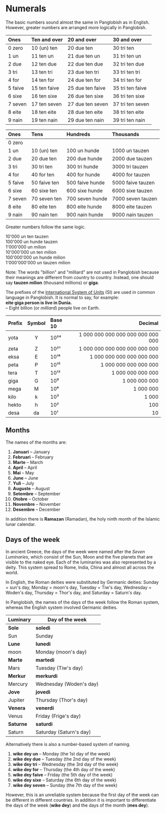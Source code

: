 # Numerals

The basic numbers sound almost the same in Panglobish as in English.
However, greater numbers are arranged more logically in Panglobish.

| Ones    | Ten and over | 20 and over      | 30 and over      |
|:--------|:-------------|:-----------------|:-----------------|
| 0 zero  | 10 (un) ten  | 20 due ten       | 30 tri ten       |
| 1 un    | 11 ten un    | 21 due ten un    | 31 tri ten un    |
| 2 due   | 12 ten due   | 22 due ten due   | 32 tri ten due   |
| 3 tri   | 13 ten tri   | 23 due ten tri   | 33 tri ten tri   |
| 4 for   | 14 ten for   | 24 due ten for   | 34 tri ten for   |
| 5 faive | 15 ten faive | 25 due ten faive | 35 tri ten faive |
| 6 sixe  | 16 ten sixe  | 26 due ten sixe  | 36 tri ten sixe  |
| 7 seven | 17 ten seven | 27 due ten seven | 37 tri ten seven |
| 8 eite  | 18 ten eite  | 28 due ten eite  | 38 tri ten eite  |
| 9 nain  | 19 ten nain  | 29 due ten nain  | 39 tri ten nain  |

| Ones    |  Tens         | Hundreds        | Thousands        |
|:--------|:-------------|:----------------|:------------------|
| 0 zero  |              |                 |                   |
| 1 un    | 10 (un) ten  | 100 un hunde    | 1000 un tauzen    |
| 2 due   | 20 due ten   | 200 due hunde   | 2000 due tauzen   |
| 3 tri   | 30 tri ten   | 300 tri hunde   | 3000 tri tauzen   |
| 4 for   | 40 for ten   | 400 for hunde   | 4000 for tauzen   |
| 5 faive | 50 faive ten | 500 faive hunde | 5000 faive tauzen |
| 6 sixe  | 60 sixe ten  | 600 sixe hunde  | 6000 sixe tauzen  |
| 7 seven | 70 seven ten | 700 seven hunde | 7000 seven tauzen |
| 8 eite  | 80 eite ten  | 800 eite hunde  | 8000 eite tauzen  |
| 9 nain  | 90 nain ten  | 900 nain hunde  | 9000 nain tauzen  |

Greater numbers follow the same logic.

10'000 un ten tauzen  
100'000 un hunde tauzen  
1'000'000 un milion  
10'000'000 un ten milion  
100'000'000 un hunde milion  
1'000'000'000 un tauzen milion  

Note: The words "billion" and "milliard" are not used in Panglobish
because their meanings are different from country to country.
Instead, one should say **tauzen milion** (thousand millions) or **giga**.

The prefixes of the [International System of Units](https://en.wikipedia.org/wiki/International_System_of_Units)
(SI) are used in common language in Panglobish.
It is normal to say, for example:  
**eite giga person is live in Dunia.**  
– Eight billion (or _milliard_) people live on Earth.

| Prefix | Symbol | Base 10 | Decimal                        |
|:-------|:------:|:-----|----------------------------------:|
| yota   | Y      | 10²⁴ | 1 000 000 000 000 000 000 000 000 |
| zeta   | Z      | 10²¹ |     1 000 000 000 000 000 000 000 | 
| eksa   | E      | 10¹⁸ |         1 000 000 000 000 000 000 |
| peta   | P      | 10¹⁵ |             1 000 000 000 000 000 |
| tera   | T      | 10¹² |                 1 000 000 000 000 |
| giga   | G      | 10⁹  |                     1 000 000 000 |
| mega   | M      | 10⁶  |                         1 000 000 |
| kilo   | k      | 10³  |                             1 000 |
| hekto  | h      | 10²  |                               100 |
| desa   | da     | 10¹  |                                10 |


## Months

The names of the months are:

1. **Januari**
   – January
2. **Februari**
   – February
3. **Marte**
   – March
4. **April**
   – April
5. **Mai**
   – May
6. **June**
   – June
7. **Yuli**
   – July
8. **Auguste**
   – August
9. **Setembre**
   – September
10. **Otobre**
   – October
11. **Novembre**
   – November
12. **Desembre**
   – December

In addition there is **Ramazan** (Ramadan), the holy ninth month of the Islamic lunar calendar.

## Days of the week

In ancient Greece, the days of the week were named after the _Seven Luminaries_,
which consist of the Sun, Moon and the five planets that are visible to the naked eye.
Each of the luminaries was also represented by a deity.
This system spread to Rome, India, China and almost all across the world.

In English, the Roman deities were substituted by Germanic deities:
Sunday = sun's day, Monday = moon's day, Tuesday = Tiw's day, Wednesday = Woden's day, Thursday = Thor's day, and Saturday = Saturn's day.

In Panglobish, the names of the days of the week follow the Roman system,
whereas the English system involved Germanic deities.

| Luminary    | Day of the week         |
|-------------|-------------------------|
| **Sole**    | **soledi**              |
| Sun         | Sunday                  |
| **Lune**    | **lunedi**              |
| moon        | Monday (moon's day)     |
| **Marte**   | **martedi**             |
| Mars        | Tuesday (Tiw's day)     |
| **Merkur**  | **merkurdi**            |
| Mercury     | Wednesday (Woden's day) |
| **Jove**    | **jovedi**              |
| Jupiter     | Thursday (Thor's day)   |
| **Venera**  | **venerdi**             |
| Venus       | Friday (Frige's day)    |
| **Saturne** | **saturdi**             |
| Saturn      | Saturday (Saturn's day) |


Alternatively there is also a number-based system of naming.

1. **wike dey un**
– Monday (the 1st day of the week)
2. **wike dey due**
– Tuesday (the 2nd  day of the week)
3. **wike dey tri**
– Wednesday (the 3rd day of the week)
4. **wike dey for**
– Thursday (the 4th  day of the week)
5. **wike dey faive**
– Friday (the 5th day of the week)
6. **wike dey sixe**
– Saturday (the 6th  day of the week)
7. **wike dey seven**
– Sunday (the 7th  day of the week)

However, this is an unreliable system
because the first day of the week can be different in different countries.
In addition it is important to differentiate the days of the week
(**wike dey**)
and the days of the month
(**mes dey**).


